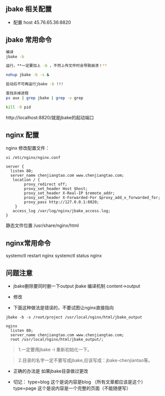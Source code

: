 ## jbake 相关配置
* 配置
host 45.76.65.36:8820

## jbake 常用命令
```sh
编译
jbake -b

运行，**一定要加上 -b ，不然上传文件时会导致崩溃！**

nohup jbake -b -s &

启动后不可再运行jbake -b !!! 

查找杀掉进程
ps aux | grep jbake | grep -v grep

kill -9 pid
```
http://localhost:8820/就是jbake的起动端口

## nginx 配置
nginx 修改配置文件：
```
vi /etc/nginx/nginx.conf

server {
  listen 80;
  server_name chenjiangtao.com www.chenjiangtao.com;
   location / {
        proxy_redirect off;
        proxy_set_header Host $host;
        proxy_set_header X-Real-IP $remote_addr;
        proxy_set_header X-Forwarded-For $proxy_add_x_forwarded_for;
        proxy_pass http://127.0.0.1:8820;
    }
   access_log /var/log/nginx/jbake_access.log;
}
```

静态文件位置
/usr/share/nginx/html

## nginx常用命令
systemctl restart nginx
systemctl status nginx

## 问题注意
* jbake删除要同时删一下output
jbake 编译机制 content->output

- 修改

* 下面这种做法是错误的，不要试图让nginx直接指向

```ssh
jbake -b -s /root/project /usr/local/nginx/html/jbake_output

nginx
  listen 80;
  server_name chenjiangtao.com www.chenjiangtao.com;
  root /usr/local/nginx/html/jbake_output/;

```

> 1.一定要用jbake -i 重新初始化一下。

> 2.目录的名字一定不要写成jbake,应该写成：jbake-chenjiantao等。


* 正确的办法是
如果jbake目录做过更改

* 切记：
type=blog 这个是说内容是blog （所有文章都应该是这个）
type=page 这个是说内容是一个完整的页面（不能随便写）






